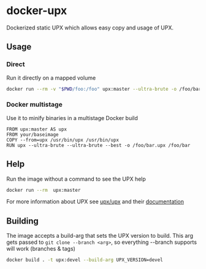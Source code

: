 # docker-upx

Dockerized static UPX which allows easy copy and usage of UPX.

## Usage

### Direct

Run it directly on a mapped volume
```bash
docker run --rm -v "$PWD/foo:/foo" upx:master --ultra-brute -o /foo/bar.upx /foo/bar
```

### Docker multistage

Use it to minify binaries in a multistage Docker build
```
FROM upx:master AS upx
FROM your/baseimage
COPY --from=upx /usr/bin/upx /usr/bin/upx
RUN upx --ultra-brute --ultra-brute --best -o /foo/bar.upx /foo/bar
```

## Help

Run the image without a command to see the UPX help
```bash
docker run --rm  upx:master
```

For more information about UPX see [upx/upx](https://github.com/upx/upx) and their [documentation](https://github.com/upx/upx/blob/master/doc/upx.pod)

## Building

The image accepts a build-arg that sets the UPX version to build. This arg gets passed to `git clone --branch <arg>`, so everything --branch supports will work (branches & tags)
```bash
docker build . -t upx:devel --build-arg UPX_VERSION=devel
```